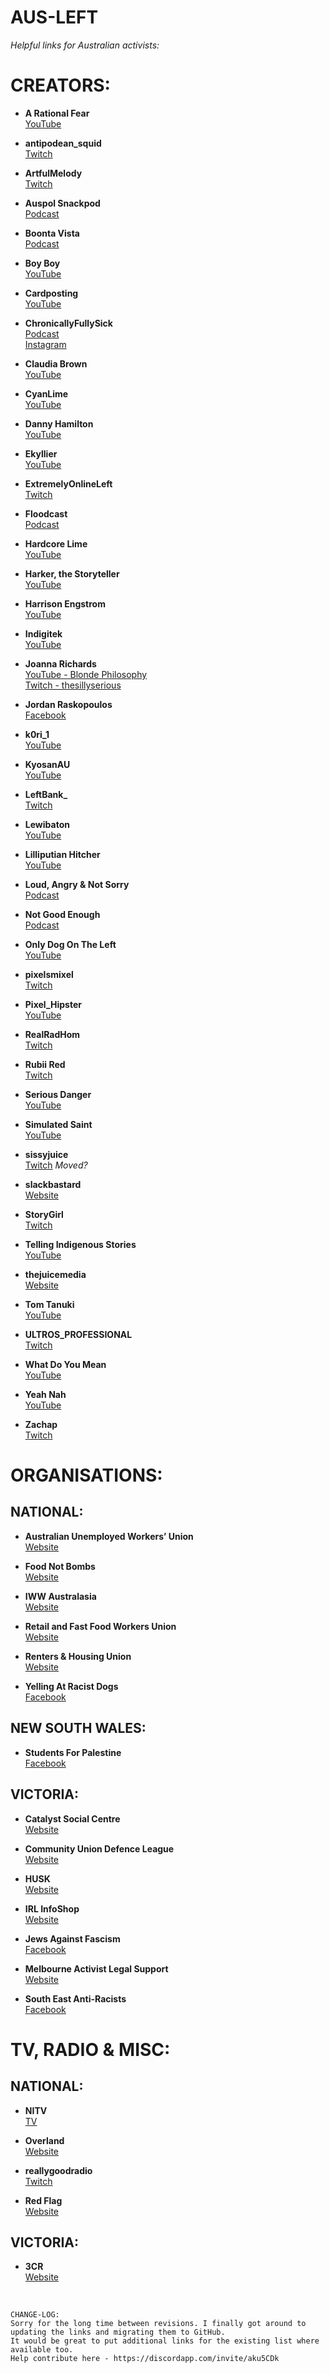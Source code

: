 # AUS-LEFT

*Helpful links for Australian activists:*


# CREATORS:

* **A Rational Fear**<br>
[YouTube](https://www.youtube.com/@ARationalFear)


* **antipodean_squid**<br>
[Twitch](https://www.twitch.tv/antipodean_squid)


* **ArtfulMelody**<br>
[Twitch](https://www.twitch.tv/artfulmelody)


* **Auspol Snackpod**<br>
[Podcast](https://auspolsnackpod.podbean.com)


* **Boonta Vista**<br>
[Podcast](https://soundcloud.com/boontavista)


* **Boy Boy**<br>
[YouTube](https://www.youtube.com/@Boy_Boy)


* **Cardposting**<br>
[YouTube](https://www.youtube.com/@cardposting)


* **ChronicallyFullySick**<br>
[Podcast](https://open.spotify.com/show/2Ngm8n5elIVEsl0QmcawAb?si=434d8c5a35344adf)<br>
[Instagram](https://www.instagram.com/chronicallyfullysick0)


* **Claudia Brown**<br>
[YouTube](https://www.youtube.com/@claudiabrown3026)


* **CyanLime**<br>
[YouTube](https://www.youtube.com/c/CyanLime)


* **Danny Hamilton**<br>
[YouTube](https://www.youtube.com/@LetsTalkWithDannyHamilton)


* **Ekyllier**<br>
[YouTube](https://www.youtube.com/@Ekyllier)


* **ExtremelyOnlineLeft**<br>
[Twitch](https://www.twitch.tv/extremelyonlineleft)


* **Floodcast**<br>
[Podcast](https://www.floodmedia.org/floodcast)


* **Hardcore Lime**<br>
[YouTube](https://www.youtube.com/@HardcoreLime)


* **Harker, the Storyteller**<br>
[YouTube](https://www.youtube.com/@HarkertheStoryteller)


* **Harrison Engstrom**<br>
[YouTube](https://www.youtube.com/@harrisonE)


* **Indigitek**<br>
[YouTube](https://www.twitch.tv/indigitek)


* **Joanna Richards**<br>
[YouTube - Blonde Philosophy](https://www.youtube.com/@BlondePhilosophy)<br>
[Twitch - thesillyserious](https://www.twitch.tv/thesillyserious)


* **Jordan Raskopoulos**<br>
[Facebook](https://www.facebook.com/jordanrasko/)


* **k0ri_1**<br>
[YouTube](https://www.youtube.com/@k0ri_196)


* **KyosanAU**<br>
[YouTube](https://www.youtube.com/@KyosanAU)


* **LeftBank_**<br>
[Twitch](https://www.twitch.tv/leftbank_)


* **Lewibaton**<br>
[YouTube](https://www.youtube.com/@lewibaton5989)


* **Lilliputian Hitcher**<br>
[YouTube](https://www.youtube.com/@lilliputianhitcher3808)


* **Loud, Angry & Not Sorry**<br>
[Podcast](https://loudandangry.podbean.com)


* **Not Good Enough**<br>
[Podcast](http://notgoodpod.com)


* **Only Dog On The Left**<br>
[YouTube](https://www.youtube.com/@onlydogontheleft)


* **pixelsmixel**<br>
[Twitch](https://www.twitch.tv/pixelsmixel)


* **Pixel_Hipster**<br>
[YouTube](https://www.youtube.com/@PixelHipster)


* **RealRadHom**<br>
[Twitch](https://www.twitch.tv/realradhom)


* **Rubii Red**<br>
[Twitch](https://www.twitch.tv/lifeofrubii)


* **Serious Danger**<br>
[YouTube](https://www.youtube.com/@SeriousDangerAU)


* **Simulated Saint**<br>
[YouTube](https://www.youtube.com/@SimulatedSaint)


* **sissyjuice**<br>
[Twitch](https://www.twitch.tv/sissyjuice) *Moved?*


* **slackbastard**<br>
[Website](https://slackbastard.anarchobase.com)


* **StoryGirl**<br>
[Twitch](https://www.twitch.tv/storygirl)


* **Telling Indigenous Stories**<br>
[YouTube](https://www.youtube.com/@Indigenous-Stories)


* **thejuicemedia**<br>
[Website](https://www.thejuicemedia.com/)


* **Tom Tanuki**<br>
[YouTube](https://www.youtube.com/@TomTanuki)


* **ULTROS_PROFESSIONAL**<br>
[Twitch](https://www.twitch.tv/ultros_professional)


* **What Do You Mean**<br>
[YouTube](https://www.youtube.com/@WhatDoYouMeanVideos)


* **Yeah Nah**<br>
[YouTube](https://www.youtube.com/@yeahnah3312)


* **Zachap**<br>
[Twitch](https://www.twitch.tv/zachap)




# ORGANISATIONS:

## NATIONAL:

* **Australian Unemployed Workers’ Union**<br>
[Website](https://www.auwu.org.au)


* **Food Not Bombs**<br>
[Website](https://www.foodnotbombs.net/australia.html)


* **IWW Australasia**<br>
[Website](https://www.iww.org.au)


* **Retail and Fast Food Workers Union**<br>
[Website](https://raffwu.org.au)


* **Renters & Housing Union**<br>
[Website](https://rahu.org.au)


* **Yelling At Racist Dogs**<br>
[Facebook](https://www.facebook.com/yard.aus)


## NEW SOUTH WALES:

* **Students For Palestine**<br>
[Facebook](https://www.facebook.com/sfpunsw)


## VICTORIA:

* **Catalyst Social Centre**<br>
[Website](https://catalystcentre.net)


* **Community Union Defence League**<br>
[Website](https://www.cudl.org.au)


* **HUSK**<br>
[Website](https://husk.house)


* **IRL InfoShop**<br>
[Website](https://www.irlinfoshop.org)


* **Jews Against Fascism**<br>
[Facebook](https://www.facebook.com/Jewsagainstfascism)


* **Melbourne Activist Legal Support**<br>
[Website](https://mals.au)


* **South East Anti-Racists**<br>
[Facebook](https://www.facebook.com/SEARCommunity)




# TV, RADIO & MISC:

## NATIONAL:

* **NITV**<br>
[TV](https://www.sbs.com.au/ondemand/program/nitv-news)


* **Overland**<br>
[Website](https://overland.org.au)


* **reallygoodradio**<br>
[Twitch](https://www.twitch.tv/reallygoodradio)


* **Red Flag**<br>
[Website](https://redflag.org.au)


## VICTORIA:

* **3CR**<br>
[Website](https://www.3cr.org.au)<br>
<br>

```
CHANGE-LOG:
Sorry for the long time between revisions. I finally got around to updating the links and migrating them to GitHub.
It would be great to put additional links for the existing list where available too.
Help contribute here - https://discordapp.com/invite/aku5CDk
```
